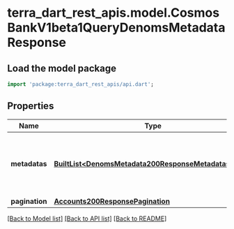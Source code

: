 # terra_dart_rest_apis.model.CosmosBankV1beta1QueryDenomsMetadataResponse

## Load the model package
```dart
import 'package:terra_dart_rest_apis/api.dart';
```

## Properties
Name | Type | Description | Notes
------------ | ------------- | ------------- | -------------
**metadatas** | [**BuiltList&lt;DenomsMetadata200ResponseMetadatasInner&gt;**](DenomsMetadata200ResponseMetadatasInner.md) | metadata provides the client information for all the registered tokens. | [optional] 
**pagination** | [**Accounts200ResponsePagination**](Accounts200ResponsePagination.md) |  | [optional] 

[[Back to Model list]](../README.md#documentation-for-models) [[Back to API list]](../README.md#documentation-for-api-endpoints) [[Back to README]](../README.md)


